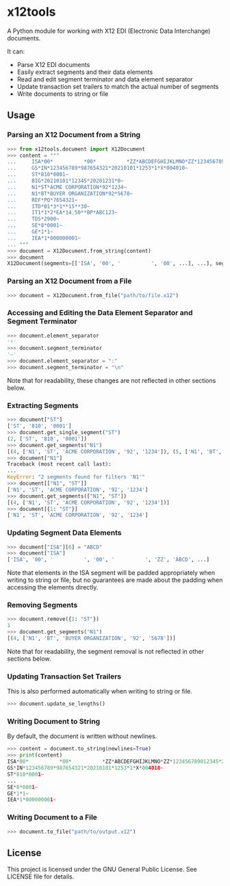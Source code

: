 # x12tools

A Python module for working with X12 EDI (Electronic Data Interchange) documents.

It can:

- Parse X12 EDI documents
- Easily extract segments and their data elements
- Read and edit segment terminator and data element separator
- Update transaction set trailers to match the actual number of segments
- Write documents to string or file

## Usage

### Parsing an X12 Document from a String

```python
>>> from x12tools.document import X12Document
>>> content = """
...     ISA*00*          *00*          *ZZ*ABCDEFGHIJKLMNO*ZZ*123456789012345*210101*1253*U*00401*000000001*0*T*:~
...     GS*IN*123456789*987654321*20210101*1253*1*X*004010~
...     ST*810*0001~
...     BIG*20210101*12345*20201231*0~
...     N1*ST*ACME CORPORATION*92*1234~
...     N1*BT*BUYER ORGANIZATION*92*5678~
...     REF*PO*7654321~
...     ITD*01*3*1**15**30~
...     IT1*1*2*EA*14.50**BP*ABC123~
...     TDS*2900~
...     SE*8*0001~
...     GE*1*1~
...     IEA*1*000000001~
... """
>>> document = X12Document.from_string(content)
>>> document
X12Document(segments=[['ISA', '00', '          ', '00', ...], ...], segment_terminator='~', element_separator='*', file_path=None)
```

### Parsing an X12 Document from a File

```python
>>> document = X12Document.from_file("path/to/file.x12")
```

### Accessing and Editing the Data Element Separator and Segment Terminator

```python
>>> document.element_separator
'*'
>>> document.segment_terminator
'~'
>>> document.element_separator = ":"
>>> document.segment_terminator = "\n"
```

Note that for readability, these changes are not reflected in other sections below.

### Extracting Segments

```python
>>> document["ST"]
['ST', '810', '0001']
>>> document.get_single_segment("ST")
(2, ['ST', '810', '0001'])
>>> document.get_segments("N1")
[(4, ['N1', 'ST', 'ACME CORPORATION', '92', '1234']), (5, ['N1', 'BT', 'BUYER ORGANIZATION', '92', '5678'])]
>>> document["N1"]
Traceback (most recent call last):
...
KeyError: "2 segments found for filters 'N1'"
>>> document[["N1", "ST"]]
['N1', 'ST', 'ACME CORPORATION', '92', '1234']
>>> document.get_segments(["N1", "ST"])
[(4, ['N1', 'ST', 'ACME CORPORATION', '92', '1234'])]
>>> document[{1: "ST"}]
['N1', 'ST', 'ACME CORPORATION', '92', '1234']
```

### Updating Segment Data Elements

```python
>>> document["ISA"][6] = "ABCD"
>>> document["ISA"]
['ISA', '00', '          ', '00', '          ', 'ZZ', 'ABCD', ...]
```

Note that elements in the ISA segment will be padded appropriately when writing to string or file, but no guarantees are made about the padding when accessing the elements directly.

### Removing Segments

```python
>>> document.remove({1: "ST"})
1
>>> document.get_segments("N1")
[(4, ['N1', 'BT', 'BUYER ORGANIZATION', '92', '5678'])]
```

Note that for readability, the segment removal is not reflected in other sections below.

### Updating Transaction Set Trailers

This is also performed automatically when writing to string or file.

```python
>>> document.update_se_lengths()
```

### Writing Document to String

By default, the document is written without newlines.

```python
>>> content = document.to_string(newlines=True)
>>> print(content)
ISA*00*          *00*          *ZZ*ABCDEFGHIJKLMNO*ZZ*123456789012345*210101*1253*U*00401*000000001*0*T*:~
GS*IN*123456789*987654321*20210101*1253*1*X*004010~
ST*810*0001~
...
SE*8*0001~
GE*1*1~
IEA*1*000000001~

```

### Writing Document to a File

```python
>>> document.to_file("path/to/output.x12")
```

## License

This project is licensed under the GNU General Public License. See LICENSE file for details.
